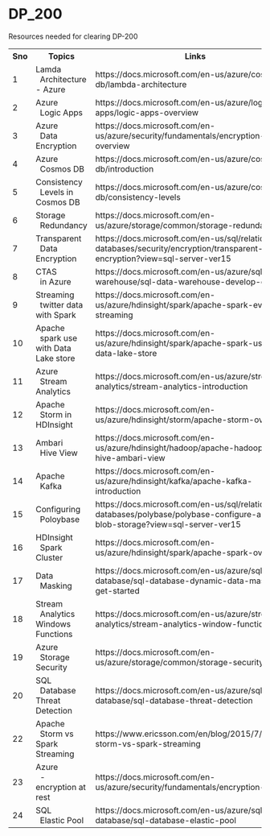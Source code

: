 # DP_200
Resources needed for clearing DP-200

<table class="tg">
  <tr>
    <th class="tg-0lax">Sno</th>
    <th class="tg-0lax">Topics</th>
    <th class="tg-0lax">Links</th>
    <th class="tg-0lax">Youtube</th>
  </tr>
  <tr>
    <td class="tg-0lax">1</td>
    <td class="tg-0lax">Lamda<br>&nbsp;&nbsp;Architecture - Azure</td>
    <td class="tg-0lax">https://docs.microsoft.com/en-us/azure/cosmos-db/lambda-architecture</td>
    <td class="tg-0lax">https://www.youtube.com/watch?v=AY2ucu4HgeQ</td>
  </tr>
  <tr>
    <td class="tg-0lax">2</td>
    <td class="tg-0lax">Azure<br>&nbsp;&nbsp;Logic Apps</td>
    <td class="tg-0lax">https://docs.microsoft.com/en-us/azure/logic-apps/logic-apps-overview</td>
    <td class="tg-0lax"> </td>
  </tr>
  <tr>
    <td class="tg-0lax">3</td>
    <td class="tg-0lax">Azure<br>&nbsp;&nbsp;Data Encryption</td>
    <td class="tg-0lax">https://docs.microsoft.com/en-us/azure/security/fundamentals/encryption-overview</td>
    <td class="tg-0lax"> </td>
  </tr>
  <tr>
    <td class="tg-0lax">4</td>
    <td class="tg-0lax">Azure<br>&nbsp;&nbsp;Cosmos DB</td>
    <td class="tg-0lax">https://docs.microsoft.com/en-us/azure/cosmos-db/introduction</td>
    <td class="tg-0lax"> </td>
  </tr>
  <tr>
    <td class="tg-0lax">5</td>
    <td class="tg-0lax">Consistency<br>&nbsp;&nbsp;Levels in Cosmos DB</td>
    <td class="tg-0lax">https://docs.microsoft.com/en-us/azure/cosmos-db/consistency-levels</td>
    <td class="tg-0lax"> </td>
  </tr>
  <tr>
    <td class="tg-0lax">6</td>
    <td class="tg-0lax">Storage<br>&nbsp;&nbsp;Redundancy</td>
    <td class="tg-0lax">https://docs.microsoft.com/en-us/azure/storage/common/storage-redundancy</td>
    <td class="tg-0lax"> </td>
  </tr>
  <tr>
    <td class="tg-0lax">7</td>
    <td class="tg-0lax">Transparent<br>&nbsp;&nbsp;Data Encryption</td>
    <td class="tg-0lax">https://docs.microsoft.com/en-us/sql/relational-databases/security/encryption/transparent-data-encryption?view=sql-server-ver15</td>
    <td class="tg-0lax"> </td>
  </tr>
  <tr>
    <td class="tg-0lax">8</td>
    <td class="tg-0lax">CTAS<br>&nbsp;&nbsp;in Azure</td>
    <td class="tg-0lax">https://docs.microsoft.com/en-us/azure/sql-data-warehouse/sql-data-warehouse-develop-ctas</td>
    <td class="tg-0lax"> </td>
  </tr>
  <tr>
    <td class="tg-0lax">9</td>
    <td class="tg-0lax">Streaming<br>&nbsp;&nbsp;twitter data with Spark</td>
    <td class="tg-0lax">https://docs.microsoft.com/en-us/azure/hdinsight/spark/apache-spark-eventhub-streaming</td>
    <td class="tg-0lax">https://www.youtube.com/watch?v=sJ02fNsor3M</td>
  </tr>
  <tr>
    <td class="tg-0lax">10</td>
    <td class="tg-0lax">Apache<br>&nbsp;&nbsp;spark use with Data Lake store</td>
    <td class="tg-0lax">https://docs.microsoft.com/en-us/azure/hdinsight/spark/apache-spark-use-with-data-lake-store</td>
    <td class="tg-0lax"> </td>
  </tr>
  <tr>
    <td class="tg-0lax">11</td>
    <td class="tg-0lax">Azure<br>&nbsp;&nbsp;Stream Analytics</td>
    <td class="tg-0lax">https://docs.microsoft.com/en-us/azure/stream-analytics/stream-analytics-introduction</td>
    <td class="tg-0lax">https://www.youtube.com/watch?v=sJ02fNsor3M</td>
  </tr>
  <tr>
    <td class="tg-0lax">12</td>
    <td class="tg-0lax">Apache<br>&nbsp;&nbsp;Storm in HDInsight</td>
    <td class="tg-0lax">https://docs.microsoft.com/en-us/azure/hdinsight/storm/apache-storm-overview</td>
    <td class="tg-0lax"> </td>
  </tr>
  <tr>
    <td class="tg-0lax">13</td>
    <td class="tg-0lax">Ambari<br>&nbsp;&nbsp;Hive View</td>
    <td class="tg-0lax">https://docs.microsoft.com/en-us/azure/hdinsight/hadoop/apache-hadoop-use-hive-ambari-view</td>
    <td class="tg-0lax"> </td>
  </tr>
  <tr>
    <td class="tg-0lax">14</td>
    <td class="tg-0lax">Apache<br>&nbsp;&nbsp;Kafka</td>
    <td class="tg-0lax">https://docs.microsoft.com/en-us/azure/hdinsight/kafka/apache-kafka-introduction</td>
    <td class="tg-0lax"> </td>
  </tr>
  <tr>
    <td class="tg-0lax">15</td>
    <td class="tg-0lax">Configuring<br>&nbsp;&nbsp;Poloybase</td>
    <td class="tg-0lax">https://docs.microsoft.com/en-us/sql/relational-databases/polybase/polybase-configure-azure-blob-storage?view=sql-server-ver15</td>
    <td class="tg-0lax"> </td>
  </tr>
  <tr>
    <td class="tg-0lax">16</td>
    <td class="tg-0lax">HDInsight<br>&nbsp;&nbsp;Spark Cluster</td>
    <td class="tg-0lax">https://docs.microsoft.com/en-us/azure/hdinsight/spark/apache-spark-overview</td>
    <td class="tg-0lax"> </td>
  </tr>
  <tr>
    <td class="tg-0lax">17</td>
    <td class="tg-0lax">Data<br>&nbsp;&nbsp;Masking</td>
    <td class="tg-0lax">https://docs.microsoft.com/en-us/azure/sql-database/sql-database-dynamic-data-masking-get-started</td>
    <td class="tg-0lax"> </td>
  </tr>
  <tr>
    <td class="tg-0lax">18</td>
    <td class="tg-0lax">Stream<br>&nbsp;&nbsp;Analytics Windows Functions</td>
    <td class="tg-0lax">https://docs.microsoft.com/en-us/azure/stream-analytics/stream-analytics-window-functions</td>
    <td class="tg-0lax"> </td>
  </tr>
  <tr>
    <td class="tg-0lax">19</td>
    <td class="tg-0lax">Azure<br>&nbsp;&nbsp;Storage Security</td>
    <td class="tg-0lax">https://docs.microsoft.com/en-us/azure/storage/common/storage-security-guide</td>
    <td class="tg-0lax"> </td>
  </tr>
  <tr>
    <td class="tg-0lax">20</td>
    <td class="tg-0lax">SQL<br>&nbsp;&nbsp;Database Threat Detection</td>
    <td class="tg-0lax">https://docs.microsoft.com/en-us/azure/sql-database/sql-database-threat-detection</td>
    <td class="tg-0lax"> </td>
  </tr>
  <tr>
    <td class="tg-0lax">22</td>
    <td class="tg-0lax">Apache<br>&nbsp;&nbsp;Storm vs Spark Streaming</td>
    <td class="tg-0lax">https://www.ericsson.com/en/blog/2015/7/apache-storm-vs-spark-streaming</td>
    <td class="tg-0lax"> </td>
  </tr>
  <tr>
    <td class="tg-0lax">23</td>
    <td class="tg-0lax">Azure<br>&nbsp;&nbsp;- encryption at rest</td>
    <td class="tg-0lax">https://docs.microsoft.com/en-us/azure/security/fundamentals/encryption-atrest</td>
    <td class="tg-0lax"> </td>
  </tr>
  <tr>
    <td class="tg-0lax">24</td>
    <td class="tg-0lax">SQL<br>&nbsp;&nbsp;Elastic Pool</td>
    <td class="tg-0lax">https://docs.microsoft.com/en-us/azure/sql-database/sql-database-elastic-pool</td>
    <td class="tg-0lax"> </td>
  </tr>
</table>
